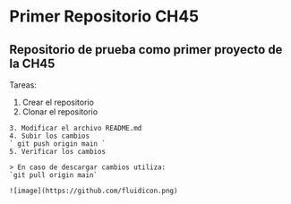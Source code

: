 # Primer Repositorio CH45

## Repositorio de prueba como primer proyecto de la CH45

Tareas:
1. Crear el repositorio
2. Clonar el repositorio
``` git clone git@github.com:ljma12/PrimerRepositorio_CH45.git
3. Modificar el archivo README.md
4. Subir los cambios
` git push origin main `
5. Verificar los cambios

> En caso de descargar cambios utiliza:
`git pull origin main`

![image](https://github.com/fluidicon.png)
